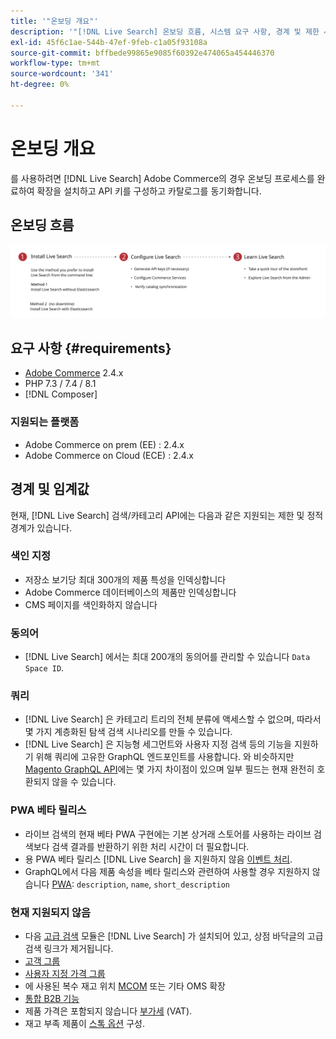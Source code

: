 ```yaml
---
title: '"온보딩 개요"'
description: '"[!DNL Live Search] 온보딩 흐름, 시스템 요구 사항, 경계 및 제한 사항"'
exl-id: 45f6c1ae-544b-47ef-9feb-c1a05f93108a
source-git-commit: bffbede99865e9085f60392e474065a454446370
workflow-type: tm+mt
source-wordcount: '341'
ht-degree: 0%

---
```


# 온보딩 개요

를 사용하려면 [!DNL Live Search] Adobe Commerce의 경우 온보딩 프로세스를 완료하여 확장을 설치하고 API 키를 구성하고 카탈로그를 동기화합니다.

## 온보딩 흐름

![[!DNL Live Search] 온보딩 다이어그램](assets/onboarding-flow.svg)

## 요구 사항 {#requirements}

* [Adobe Commerce](https://magento.com/products/magento-commerce) 2.4.x
* PHP 7.3 / 7.4 / 8.1
* [!DNL Composer]

### 지원되는 플랫폼

* Adobe Commerce on prem (EE) : 2.4.x
* Adobe Commerce on Cloud (ECE) : 2.4.x

## 경계 및 임계값

현재, [!DNL Live Search] 검색/카테고리 API에는 다음과 같은 지원되는 제한 및 정적 경계가 있습니다.

### 색인 지정

* 저장소 보기당 최대 300개의 제품 특성을 인덱싱합니다
* Adobe Commerce 데이터베이스의 제품만 인덱싱합니다
* CMS 페이지를 색인화하지 않습니다

### 동의어

* [!DNL Live Search] 에서는 최대 200개의 동의어를 관리할 수 있습니다 `Data Space ID`.

### 쿼리

* [!DNL Live Search] 은 카테고리 트리의 전체 분류에 액세스할 수 없으며, 따라서 몇 가지 계층화된 탐색 검색 시나리오를 만들 수 있습니다.
* [!DNL Live Search] 은 지능형 세그먼트와 사용자 지정 검색 등의 기능을 지원하기 위해 쿼리에 고유한 GraphQL 엔드포인트를 사용합니다. 와 비슷하지만 [Magento GraphQL API](https://devdocs.magento.com/guides/v2.4/graphql)에는 몇 가지 차이점이 있으며 일부 필드는 현재 완전히 호환되지 않을 수 있습니다.

### PWA 베타 릴리스

* 라이브 검색의 현재 베타 PWA 구현에는 기본 상거래 스토어를 사용하는 라이브 검색보다 검색 결과를 반환하기 위한 처리 시간이 더 필요합니다.
* 용 PWA 베타 릴리스 [!DNL Live Search] 을 지원하지 않음 [이벤트 처리](https://devdocs.magento.com/shared-services/storefront-events-sdk.html).
* GraphQL에서 다음 제품 속성을 베타 릴리스와 관련하여 사용할 경우 지원하지 않습니다 [PWA](https://developer.adobe.com/commerce/pwa-studio/): `description`, `name`, `short_description`

### 현재 지원되지 않음

* 다음 [고급 검색](https://docs.magento.com/user-guide/catalog/search-advanced.html) 모듈은 [!DNL Live Search] 가 설치되어 있고, 상점 바닥글의 고급 검색 링크가 제거됩니다.
* [고객 그룹](https://docs.magento.com/user-guide/customers/customer-groups.html)
* [사용자 지정 가격 그룹](https://docs.magento.com/user-guide/catalog/product-price-group.html)
* 에 사용된 복수 재고 위치 [MCOM](https://docs.magento.com/user-guide/mcom.html) 또는 기타 OMS 확장
* [통합 B2B 기능](https://business.adobe.com/products/magento/b2b-ecommerce.html)
* 제품 가격은 포함되지 않습니다 [부가세](https://docs.magento.com/user-guide/tax/vat.html) (VAT).
* 재고 부족 제품이 [스톡 옵션](https://docs.magento.com/user-guide/catalog/inventory-options-global.html) 구성.
